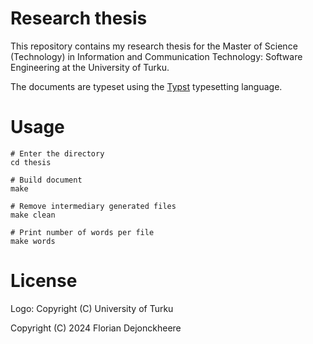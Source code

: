 # Research thesis

This repository contains my research thesis for the Master of Science (Technology) in Information and Communication Technology: Software Engineering at the University of Turku.

The documents are typeset using the [Typst](https://typst.app/home) typesetting language.

# Usage

```
# Enter the directory
cd thesis

# Build document
make

# Remove intermediary generated files
make clean

# Print number of words per file
make words
```

# License

Logo: Copyright (C) University of Turku

Copyright (C) 2024 Florian Dejonckheere
